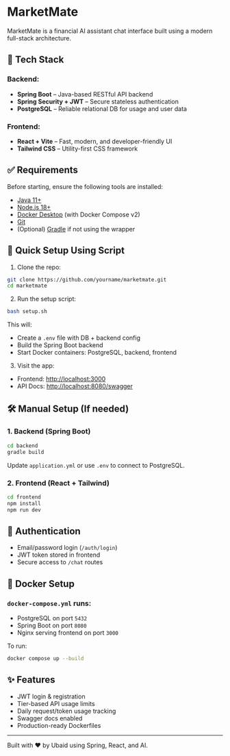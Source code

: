 # MarketMate

MarketMate is a financial AI assistant chat interface built using a modern full-stack architecture.

## 🔧 Tech Stack

### Backend:
- **Spring Boot** – Java-based RESTful API backend
- **Spring Security + JWT** – Secure stateless authentication
- **PostgreSQL** – Reliable relational DB for usage and user data

### Frontend:
- **React + Vite** – Fast, modern, and developer-friendly UI
- **Tailwind CSS** – Utility-first CSS framework

## ✅ Requirements

Before starting, ensure the following tools are installed:

- [Java 11+](https://adoptium.net/)
- [Node.js 18+](https://nodejs.org/)
- [Docker Desktop](https://www.docker.com/products/docker-desktop) (with Docker Compose v2)
- [Git](https://git-scm.com/)
- (Optional) [Gradle](https://gradle.org/) if not using the wrapper

## 🚀 Quick Setup Using Script

1. Clone the repo:
```bash
git clone https://github.com/yourname/marketmate.git
cd marketmate
```

2. Run the setup script:
```bash
bash setup.sh
```

This will:
- Create a `.env` file with DB + backend config
- Build the Spring Boot backend
- Start Docker containers: PostgreSQL, backend, frontend

3. Visit the app:
- Frontend: [http://localhost:3000](http://localhost:3000)
- API Docs: [http://localhost:8080/swagger](http://localhost:8080/swagger)

## 🛠️ Manual Setup (If needed)

### 1. Backend (Spring Boot)
```bash
cd backend
gradle build
```
Update `application.yml` or use `.env` to connect to PostgreSQL.

### 2. Frontend (React + Tailwind)
```bash
cd frontend
npm install
npm run dev
```

## 🔐 Authentication
- Email/password login (`/auth/login`)
- JWT token stored in frontend
- Secure access to `/chat` routes

## 🐳 Docker Setup

### `docker-compose.yml` runs:
- PostgreSQL on port `5432`
- Spring Boot on port `8080`
- Nginx serving frontend on port `3000`

To run:
```bash
docker compose up --build
```

## ✨ Features
- JWT login & registration
- Tier-based API usage limits
- Daily request/token usage tracking
- Swagger docs enabled
- Production-ready Dockerfiles

---

Built with ❤️ by Ubaid using Spring, React, and AI.
